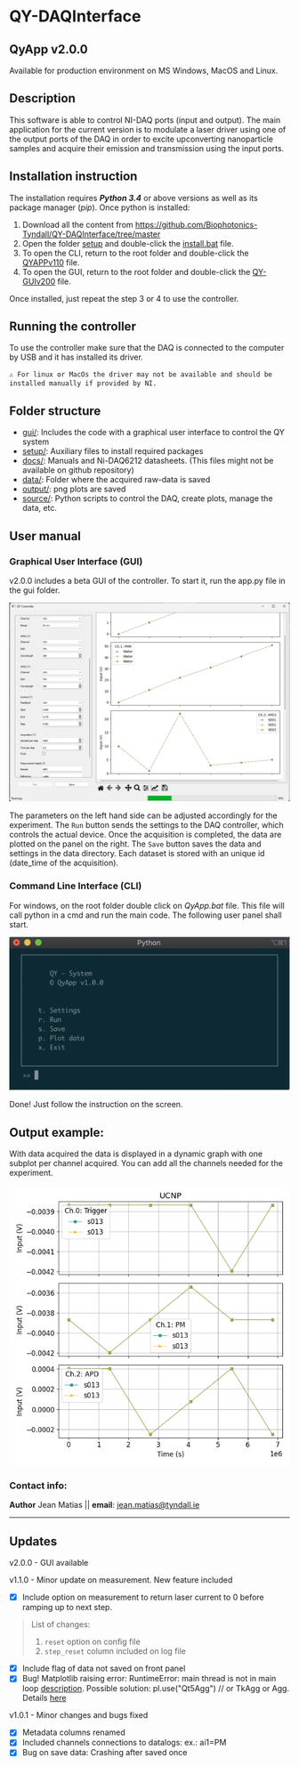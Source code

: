 # QY-DAQInterface
## QyApp v2.0.0

Available for production environment on MS Windows, MacOS and Linux.

## Description
This software is able to control NI-DAQ ports (input and output). 
The main application for the current version is to modulate a laser driver using one of the output ports of the DAQ in order to excite upconverting nanoparticle samples and acquire their emission and transmission using the input ports.
 
## Installation instruction

The installation requires **_Python 3.4_** or above versions as well as its package manager (_pip_). Once python is installed:

1. Download all the content from https://github.com/Biophotonics-Tyndall/QY-DAQInterface/tree/master
2. Open the folder [setup](/setup) and double-click the [install.bat](./setup/install.bat) file.
3. To open the CLI, return to the root folder and double-click the [QYAPPv110](./QyAPPv110.bat) file. 
4. To open the GUI, return to the root folder and double-click the [QY-GUIv200](./Qy-GUIv200.bat) file. 

Once installed, just repeat the step 3 or 4 to use the controller. 

## Running the controller

To use the controller make sure that the DAQ is connected to the computer by USB and it has installed its driver.

    ⚠️ For linux or MacOs the driver may not be available and should be installed manually if provided by NI.

## Folder structure

+ [gui/](./gui/): Includes the code with a graphical user interface to control the QY system 
+ [setup/](./setup/): Auxiliary files to install required packages
+ [docs/](./docs/): Manuals and Ni-DAQ6212 datasheets. (This files might not be available on github repository)
+ [data/](./data/): Folder where the acquired raw-data is saved
+ [output/](./output/): png plots are saved
+ [source/](./source/): Python scripts to control the DAQ, create plots, manage the data, etc.


## User manual

### Graphical User Interface (GUI)
v2.0.0 includes a beta GUI of the controller. To start it, run the app.py file in the gui folder.

![GUI](docs/.gui.png "GUI")

The parameters on the left hand side can be adjusted accordingly for the experiment.
The `Run` button sends the settings to the DAQ controller, which controls the actual device. Once the acquisition is completed, the data are plotted on the panel on the right. The `Save` button saves the data and settings in the data directory. Each dataset is stored with an unique id (date_time of the acquisition).      

### Command Line Interface (CLI)
For windows, on the root folder double click on _QyApp.bat_ file. This file will call python in a cmd and run the main code. The following user panel shall start. 

![User Panel](docs/.user_panel.png "User Panel")

Done! Just follow the instruction on the screen.

## Output example:

With data acquired the data is displayed in a dynamic graph with one subplot per channel acquired. You can add all the channels needed for the experiment. 

![First test](./output/plots/.output_temp.png "output data example")

### Contact info:

**Author** Jean Matias || **email**: jean.matias@tyndall.ie 

---

## Updates

v2.0.0 - GUI available

v1.1.0 - Minor update on measurement. New feature included
- [x] Include option on measurement to return laser current to 0 before ramping up to next step.
> List of changes:
> 1. `reset` option on config file
> 2. `step_reset` column included on log file
 
- [x] Include flag of data not saved on front panel
- [x] Bug! Matplotlib raising error: RuntimeError: main thread is not in main loop [description](output\logs\matplotlib_error_details.txt). Possible solution: pl.use("Qt5Agg") // or TkAgg or Agg. Details [here](https://youtrack.jetbrains.com/issue/PY-29872)
  
v1.0.1 - Minor changes and bugs fixed
- [x] Metadata columns renamed
- [x] Included channels connections to datalogs: ex.: ai1=PM
- [x] Bug on save data: Crashing after saved once